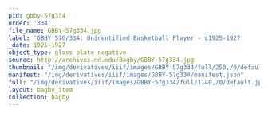 ```yaml
---
pid: gbby-57g334
order: '334'
file_name: GBBY-57g334.jpg
label: 'GBBY 57G/334: Unidentified Basketball Player - c1925-1927'
_date: 1925-1927
object_type: glass plate negative
source: http://archives.nd.edu/Bagby/GBBY-57g334.jpg
thumbnail: "/img/derivatives/iiif/images/GBBY-57g334/full/250,/0/default.jpg"
manifest: "/img/derivatives/iiif/images/GBBY-57g334/manifest.json"
full: "/img/derivatives/iiif/images/GBBY-57g334/full/1140,/0/default.jpg"
layout: bagby_item
collection: bagby
---
```

